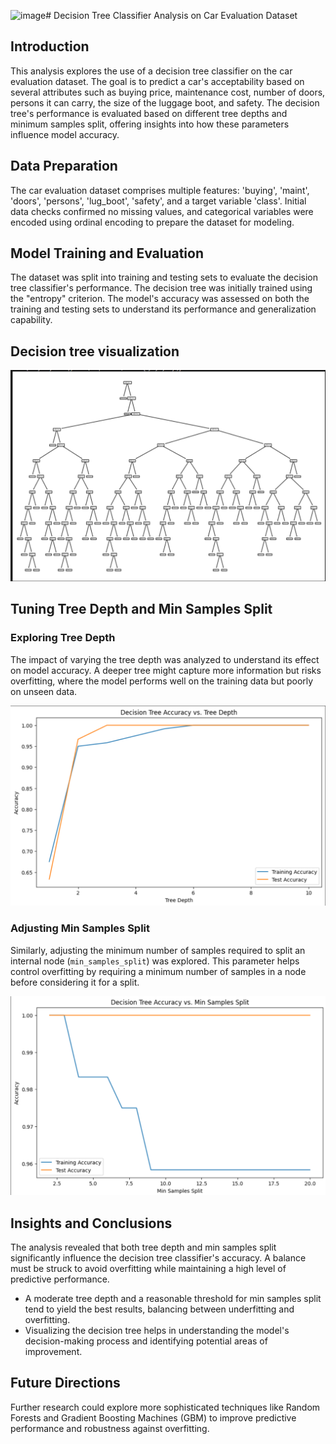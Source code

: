 ![image](https://github.com/jobint001/Linear_regression_and_decision_tree/assets/92356462/91499376-b801-459e-8b5b-2c786f7b9a8b)# Decision Tree Classifier Analysis on Car Evaluation Dataset

## Introduction

This analysis explores the use of a decision tree classifier on the car evaluation dataset. The goal is to predict a car's acceptability based on several attributes such as buying price, maintenance cost, number of doors, persons it can carry, the size of the luggage boot, and safety. The decision tree's performance is evaluated based on different tree depths and minimum samples split, offering insights into how these parameters influence model accuracy.

## Data Preparation

The car evaluation dataset comprises multiple features: 'buying', 'maint', 'doors', 'persons', 'lug_boot', 'safety', and a target variable 'class'. Initial data checks confirmed no missing values, and categorical variables were encoded using ordinal encoding to prepare the dataset for modeling.

## Model Training and Evaluation

The dataset was split into training and testing sets to evaluate the decision tree classifier's performance. The decision tree was initially trained using the "entropy" criterion. The model's accuracy was assessed on both the training and testing sets to understand its performance and generalization capability.

## Decision tree visualization

![Alternative text](pic/img4.png)


## Tuning Tree Depth and Min Samples Split

### Exploring Tree Depth

The impact of varying the tree depth was analyzed to understand its effect on model accuracy. A deeper tree might capture more information but risks overfitting, where the model performs well on the training data but poorly on unseen data.

![Alternative text](pic/img1.png)


### Adjusting Min Samples Split

Similarly, adjusting the minimum number of samples required to split an internal node (`min_samples_split`) was explored. This parameter helps control overfitting by requiring a minimum number of samples in a node before considering it for a split.

![Alternative text](pic/img2.png)

## Insights and Conclusions

The analysis revealed that both tree depth and min samples split significantly influence the decision tree classifier's accuracy. A balance must be struck to avoid overfitting while maintaining a high level of predictive performance.

- A moderate tree depth and a reasonable threshold for min samples split tend to yield the best results, balancing between underfitting and overfitting.
- Visualizing the decision tree helps in understanding the model's decision-making process and identifying potential areas of improvement.

## Future Directions

Further research could explore more sophisticated techniques like Random Forests and Gradient Boosting Machines (GBM) to improve predictive performance and robustness against overfitting.

